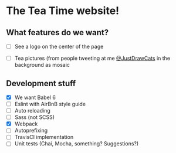 The Tea Time website!
=====================

What features do we want?
-------------------------

- [ ] See a logo on the center of the page
- [ ] Tea pictures (from people tweeting at me [@JustDrawCats](http://twitter.com/justdrawcats) in the background as mosaic


Development stuff
-----------------

- [x] We want Babel 6
- [ ] Eslint with AirBnB style guide
- [ ] Auto reloading
- [ ] Sass (not SCSS)
- [x] Webpack
- [ ] Autoprefixing
- [ ] TravisCI implementation
- [ ] Unit tests (Chai, Mocha, something? Suggestions?)
